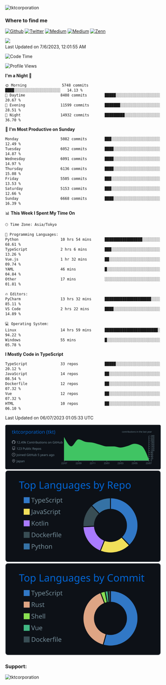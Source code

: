 <p align="left"> <img src="https://komarev.com/ghpvc/?username=tktcorporation&label=Profile%20views&color=0e75b6&style=flat" alt="tktcorporation" /> </p>

<h3>Where to find me</h3>
<p>
<a href="https://github.com/tktcorporation" target="_blank"><img alt="Github" src="https://img.shields.io/badge/GitHub-%2312100E.svg?&style=for-the-badge&logo=Github&logoColor=white" /></a>
<a href="https://twitter.com/tktcorporation" target="_blank"><img alt="Twitter" src="https://img.shields.io/badge/twitter-%231DA1F2.svg?&style=for-the-badge&logo=twitter&logoColor=white" /></a>
<a href="https://www.linkedin.com/in/tktcorporation" target="_blank"><img alt="Medium" src="https://img.shields.io/badge/linkdin-0a66c2.svg?&style=for-the-badge&logo=linkedin&logoColor=white" /></a>
<a href="https://qiita.com/tktcorporation" target="_blank"><img alt="Medium" src="https://img.shields.io/badge/qiita-55C500.svg?&style=for-the-badge&logo=qiita&logoColor=white" /></a>
<a href="https://zenn.dev/tktcorporation" target="_blank"><img alt="Zenn" src="https://img.shields.io/badge/Zenn-3EA8FF.svg?&style=for-the-badge&logo=Zenn&logoColor=white" /></a>
</p>

<!--START_SECTION:lapras-card-->
<a href="https://lapras.com/public/tktcorporation" target="_blank" rel="noopener noreferrer"><img src="https://lapras-card-generator.vercel.app/api/svg?e=3.87&b=3.48&i=3.58&b1=%23232323&b2=%236d6d6d&i1=%23212121&i2=%23818181&l=en" width="300" ></a>  
Last Updated on 7/6/2023, 12:01:55 AM
<!--END_SECTION:lapras-card-->
  
<!--START_SECTION:waka-->
![Code Time](http://img.shields.io/badge/Code%20Time-1%2C070%20hrs%207%20mins-blue)

![Profile Views](http://img.shields.io/badge/Profile%20Views-0-blue)

**I'm a Night 🦉** 

```text
🌞 Morning                5748 commits        ████░░░░░░░░░░░░░░░░░░░░░   14.13 % 
🌆 Daytime                8408 commits        █████░░░░░░░░░░░░░░░░░░░░   20.67 % 
🌃 Evening                11599 commits       ███████░░░░░░░░░░░░░░░░░░   28.51 % 
🌙 Night                  14932 commits       █████████░░░░░░░░░░░░░░░░   36.70 % 
```
📅 **I'm Most Productive on Sunday** 

```text
Monday                   5082 commits        ███░░░░░░░░░░░░░░░░░░░░░░   12.49 % 
Tuesday                  6052 commits        ████░░░░░░░░░░░░░░░░░░░░░   14.87 % 
Wednesday                6091 commits        ████░░░░░░░░░░░░░░░░░░░░░   14.97 % 
Thursday                 6136 commits        ████░░░░░░░░░░░░░░░░░░░░░   15.08 % 
Friday                   5505 commits        ███░░░░░░░░░░░░░░░░░░░░░░   13.53 % 
Saturday                 5153 commits        ███░░░░░░░░░░░░░░░░░░░░░░   12.66 % 
Sunday                   6668 commits        ████░░░░░░░░░░░░░░░░░░░░░   16.39 % 
```


📊 **This Week I Spent My Time On** 

```text
🕑︎ Time Zone: Asia/Tokyo

💬 Programming Languages: 
Python                   10 hrs 54 mins      █████████████████░░░░░░░░   68.61 % 
TypeScript               2 hrs 6 mins        ███░░░░░░░░░░░░░░░░░░░░░░   13.26 % 
Vue.js                   1 hr 32 mins        ██░░░░░░░░░░░░░░░░░░░░░░░   09.74 % 
YAML                     46 mins             █░░░░░░░░░░░░░░░░░░░░░░░░   04.84 % 
Other                    17 mins             ░░░░░░░░░░░░░░░░░░░░░░░░░   01.81 % 

🔥 Editors: 
PyCharm                  13 hrs 32 mins      █████████████████████░░░░   85.11 % 
VS Code                  2 hrs 22 mins       ████░░░░░░░░░░░░░░░░░░░░░   14.89 % 

💻 Operating System: 
Linux                    14 hrs 59 mins      ████████████████████████░   94.22 % 
Windows                  55 mins             █░░░░░░░░░░░░░░░░░░░░░░░░   05.78 % 
```

**I Mostly Code in TypeScript** 

```text
TypeScript               33 repos            █████░░░░░░░░░░░░░░░░░░░░   20.12 % 
JavaScript               14 repos            ██░░░░░░░░░░░░░░░░░░░░░░░   08.54 % 
Dockerfile               12 repos            ██░░░░░░░░░░░░░░░░░░░░░░░   07.32 % 
Vue                      12 repos            ██░░░░░░░░░░░░░░░░░░░░░░░   07.32 % 
HTML                     10 repos            ██░░░░░░░░░░░░░░░░░░░░░░░   06.10 % 
```




 Last Updated on 06/07/2023 01:05:33 UTC
<!--END_SECTION:waka-->

[![](https://raw.githubusercontent.com/tktcorporation/tktcorporation/master/profile-summary-card-output/github_dark/0-profile-details.svg)](https://github.com/vn7n24fzkq/github-profile-summary-cards)
[![](https://raw.githubusercontent.com/tktcorporation/tktcorporation/master/profile-summary-card-output/github_dark/1-repos-per-language.svg)](https://github.com/vn7n24fzkq/github-profile-summary-cards) [![](https://raw.githubusercontent.com/tktcorporation/tktcorporation/master/profile-summary-card-output/github_dark/2-most-commit-language.svg)](https://github.com/vn7n24fzkq/github-profile-summary-cards)

<h3 align="left">Support:</h3>
<p><a href="https://www.buymeacoffee.com/tktcorporation"> <img align="left" src="https://cdn.buymeacoffee.com/buttons/v2/default-yellow.png" height="50" width="210" alt="tktcorporation" /></a></p><br><br>
